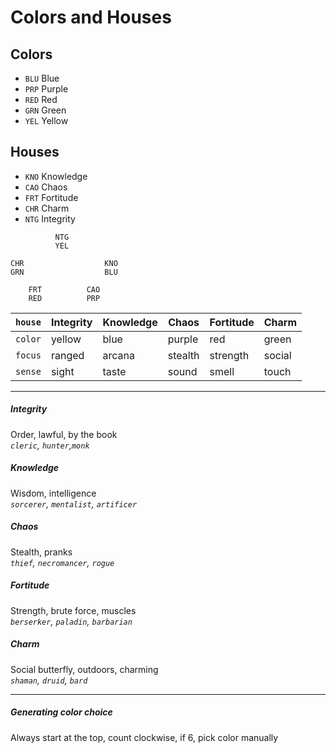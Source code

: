 # Colors and Houses


## Colors
* `BLU` Blue   
* `PRP` Purple 
* `RED` Red    
* `GRN` Green  
* `YEL` Yellow  


## Houses
* `KNO` Knowledge    
* `CAO` Chaos        
* `FRT` Fortitude    
* `CHR` Charm        
* `NTG` Integrity    

```                  
          NTG
          YEL

CHR                  KNO
GRN                  BLU

    FRT          CAO
    RED          PRP
```

| `house` | Integrity | Knowledge | Chaos   | Fortitude | Charm  |
|---------|-----------|-----------|---------|-----------|--------|
| `color` | yellow    | blue      | purple  | red       | green  |
| `focus` | ranged    | arcana    | stealth | strength  | social |
| `sense` | sight     | taste     | sound   | smell     | touch  |

---

##### Integrity 
Order, lawful, by the book \
_`cleric`, `hunter`,`monk`_  

##### Knowledge
Wisdom, intelligence \
_`sorcerer`, `mentalist`, `artificer`_

##### Chaos 
Stealth, pranks \
_`thief`, `necromancer`, `rogue`_   

##### Fortitude 
Strength, brute force, muscles \
_`berserker`, `paladin`, `barbarian`_   

##### Charm 
Social butterfly, outdoors, charming \
_`shaman`, `druid`, `bard`_   

--- 

##### Generating color choice
Always start at the top, count clockwise, if 6, pick color manually

